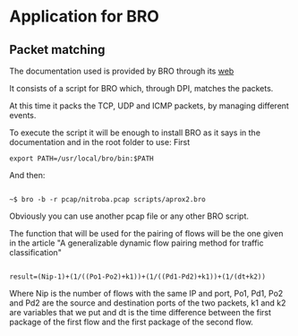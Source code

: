 # Application for BRO
## Packet matching

The documentation used is provided by BRO through its [web](https://www.bro.org/documentation/index.html "BRO documentation")

It consists of a script for BRO which, through DPI, matches the packets.

At this time it packs the TCP, UDP and ICMP packets, by managing different events.

To execute the script it will be enough to install BRO as it says in the documentation and in the root folder to use:
First
`````````````
export PATH=/usr/local/bro/bin:$PATH

`````````````
And then:

``````````````

~$ bro -b -r pcap/nitroba.pcap scripts/aprox2.bro

``````````````

Obviously you can use another pcap file or any other BRO script.

The function that will be used for the pairing of flows will be the one given in the article "A generalizable dynamic flow pairing method for traffic classification"

`````````````````

result=(Nip-1)+(1/((Po1-Po2)+k1))+(1/((Pd1-Pd2)+k1))+(1/(dt+k2))

`````````````````
Where Nip is the number of flows with the same IP and port, Po1, Pd1, Po2 and Pd2 are the source and destination ports of the two packets, k1 and k2 are variables that we put and dt is the time difference between the first package of the first flow and the first package of the second flow.
